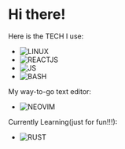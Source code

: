 # Hi there!

Here is the TECH I use:
- ![LINUX](https://img.shields.io/badge/-LINUX-FCC624?logo=linux&logoColor=black&style=for-the-badge)
- ![REACTJS](https://img.shields.io/badge/-REACTJS-1A1D23?logo=react&logoColor=149ECA&style=for-the-badge)
- ![JS](https://img.shields.io/badge/-JAVASCRIPT-F7DF1E?logo=javascript&logoColor=black&style=for-the-badge)
- ![BASH](https://img.shields.io/badge/-SHELL%20SCRIPT-4EAA25?logo=gnubash&logoColor=black&style=for-the-badge)

My way-to-go text editor:
- ![NEOVIM](https://img.shields.io/badge/-NEOVIM-57A143?logo=neovim&logoColor=black&style=for-the-badge)

Currently Learning(just for fun!!!):
- ![RUST](https://img.shields.io/badge/-RUST-000000?logo=rust&logoColor=white&style=for-the-badge)
<!---
th3m45t3rm1nd/th3m45t3rm1nd is a ✨ special ✨ repository because its `README.md` (this file) appears on your GitHub profile.
You can click the Preview link to take a look at your changes.
--->
